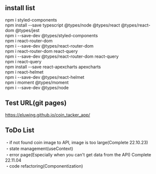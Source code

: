 ## install list

npm i styled-components  
npm install --save typescript @types/node @types/react @types/react-dom @types/jest  
npm i --save-dev @types/styled-components  
npm i react-router-dom  
npm i --save-dev @types/react-router-dom  
npm i react-router-dom react-query  
npm i --save-dev @types/react-router-dom react-query  
npm i react-query  
npm install --save react-apexcharts apexcharts  
npm i react-helmet  
npm i --save-dev @types/react-helmet  
npm i moment @types/moment  
npm i --save-dev @types/node  

## Test URL(git pages)
https://eluwing.github.io/coin_tacker_app/

## ToDo List

・if not found coin image to API, image is too large(Complete 22.10.23)  
・state management(useContext)  
・error page(Especially when you can't get data from the API) Complete 22.11.04  
・code refactoring(Componentization)
